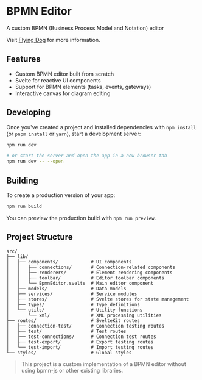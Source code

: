 # BPMN Editor

A custom BPMN (Business Process Model and Notation) editor

Visit [Flying Dog](https://www.flyingdog.de) for more information.

## Features

- Custom BPMN editor built from scratch
- Svelte for reactive UI components
- Support for BPMN elements (tasks, events, gateways)
- Interactive canvas for diagram editing

## Developing

Once you've created a project and installed dependencies with `npm install` (or `pnpm install` or `yarn`), start a development server:

```bash
npm run dev

# or start the server and open the app in a new browser tab
npm run dev -- --open
```

## Building

To create a production version of your app:

```bash
npm run build
```

You can preview the production build with `npm run preview`.

## Project Structure

```
src/
├── lib/
│   ├── components/            # UI components
│   │   ├── connections/       # Connection-related components
│   │   ├── renderers/         # Element rendering components
│   │   ├── toolbar/           # Editor toolbar components
│   │   └── BpmnEditor.svelte  # Main editor component
│   ├── models/                # Data models
│   ├── services/              # Service modules
│   ├── stores/                # Svelte stores for state management
│   ├── types/                 # Type definitions
│   └── utils/                 # Utility functions
│       └── xml/               # XML processing utilities
├── routes/                    # SvelteKit routes
│   ├── connection-test/       # Connection testing routes
│   ├── test/                  # Test routes
│   ├── test-connections/      # Connection test routes
│   ├── test-export/           # Export testing routes
│   └── test-import/           # Import testing routes
└── styles/                    # Global styles
```

> This project is a custom implementation of a BPMN editor without using bpmn-js or other existing libraries.
